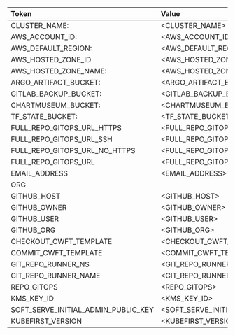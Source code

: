 | Token              | Value        |
|:----|:---|
|CLUSTER_NAME: | <CLUSTER_NAME>|
|AWS_ACCOUNT_ID: | <AWS_ACCOUNT_ID>|
|AWS_DEFAULT_REGION: | <AWS_DEFAULT_REGION>|
|AWS_HOSTED_ZONE_ID | <AWS_HOSTED_ZONE_ID>|
|AWS_HOSTED_ZONE_NAME: | <AWS_HOSTED_ZONE_NAME>|
|ARGO_ARTIFACT_BUCKET: | <ARGO_ARTIFACT_BUCKET>|
|GITLAB_BACKUP_BUCKET: | <GITLAB_BACKUP_BUCKET>|
|CHARTMUSEUM_BUCKET: | <CHARTMUSEUM_BUCKET>|
|TF_STATE_BUCKET: | <TF_STATE_BUCKET>|
|FULL_REPO_GITOPS_URL_HTTPS | <FULL_REPO_GITOPS_URL_HTTPS>|
|FULL_REPO_GITOPS_URL_SSH | <FULL_REPO_GITOPS_URL_SSH>|
|FULL_REPO_GITOPS_URL_NO_HTTPS | <FULL_REPO_GITOPS_URL_NO_HTTPS>|
|FULL_REPO_GITOPS_URL | <FULL_REPO_GITOPS_URL>|
|EMAIL_ADDRESS | <EMAIL_ADDRESS>|
| ORG | <ORG> |
|GITHUB_HOST|<GITHUB_HOST>|  
|GITHUB_OWNER | <GITHUB_OWNER>|
|GITHUB_USER | <GITHUB_USER>|
|GITHUB_ORG|<GITHUB_ORG> | 
|CHECKOUT_CWFT_TEMPLATE | <CHECKOUT_CWFT_TEMPLATE>|
|COMMIT_CWFT_TEMPLATE|<COMMIT_CWFT_TEMPLATE>|
|GIT_REPO_RUNNER_NS | <GIT_REPO_RUNNER_NS>|
|GIT_REPO_RUNNER_NAME | <GIT_REPO_RUNNER_NAME>|  
|REPO_GITOPS | <REPO_GITOPS>|
|KMS_KEY_ID | <KMS_KEY_ID>|
|SOFT_SERVE_INITIAL_ADMIN_PUBLIC_KEY | <SOFT_SERVE_INITIAL_ADMIN_PUBLIC_KEY>|
|KUBEFIRST_VERSION | <KUBEFIRST_VERSION>|
